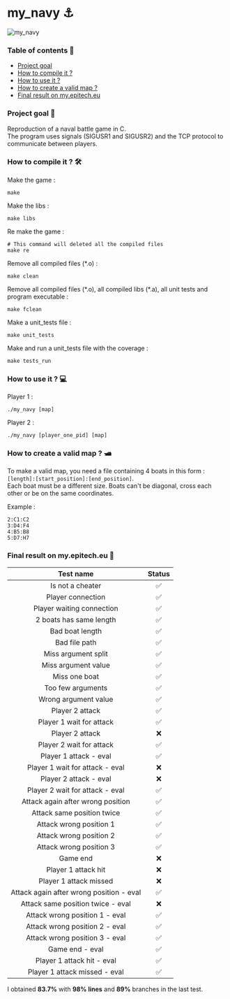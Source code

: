 # my_navy ⚓

![my_navy](https://github.com/toro-nicolas/my_navy/assets/146118419/59b17b79-6506-4be9-84ab-6a331c00d770)

### Table of contents 📑
- [Project goal](https://github.com/toro-nicolas/my_navy#project-goal-)
- [How to compile it ?](https://github.com/toro-nicolas/my_navy#how-to-compile-it--)
- [How to use it ?](https://github.com/toro-nicolas/my_navy#how-to-use-it--)
- [How to create a valid map ?](https://github.com/toro-nicolas/my_navy#how-to-create-a-valid-map--)
- [Final result on my.epitech.eu](https://github.com/toro-nicolas/my_navy#final-result-on-myepitecheu-)

### Project goal 🎯
Reproduction of a naval battle game in C.    
The program uses signals (SIGUSR1 and SIGUSR2) and the TCP protocol to communicate between players.

### How to compile it ? 🛠️
Make the game :
```shell
make
```

Make the libs :
```shell
make libs
```

Re make the game :
```shell
# This command will deleted all the compiled files
make re
```

Remove all compiled files (*.o) :
```shell
make clean
```

<p>Remove all compiled files (*.o), all compiled libs (*.a), all unit tests and program executable  :</p>

```shell
make fclean
```

Make a unit_tests file :
```shell
make unit_tests
```

Make and run a unit_tests file with the coverage :
```shell
make tests_run
```

### How to use it ? 💻
Player 1 :
```Shell
./my_navy [map]
```
Player 2 :
```Shell
./my_navy [player_one_pid] [map]
```

### How to create a valid map ? 🛥
To make a valid map, you need a file containing 4 boats in this form : `[length]:[start_position]:[end_position]`.     
Each boat must be a different size. Boats can't be diagonal, cross each other or be on the same coordinates.

Example :
```Shell
2:C1:C2
3:D4:F4
4:B5:B8
5:D7:H7
```

### Final result on my.epitech.eu 🚩
|                      Test name                       | Status |
|:----------------------------------------------------:|:------:|
|                   Is not a cheater                   |   ✅    |
|                  Player connection                   |   ✅    |
|              Player waiting connection               |   ✅    |
|               2 boats has same length                |   ✅    |
|                   Bad boat length                    |   ✅    |
|                    Bad file path                     |   ✅    |
|                 Miss argument split                  |   ✅    |
|                 Miss argument value                  |   ✅    |
|                    Miss one boat                     |   ✅    |
|                  Too few arguments                   |   ✅    |
|                 Wrong argument value                 |   ✅    |
|                   Player 2 attack                    |   ✅    |
|               Player 1 wait for attack               |   ✅    |
|                   Player 2 attack                    |   ❌    |
|               Player 2 wait for attack               |   ✅    |
|                Player 1 attack - eval                |   ✅    |
|           Player 1 wait for attack - eval            |   ❌    |
|                Player 2 attack - eval                |   ❌    |
|           Player 2 wait for attack - eval            |   ✅    |
|          Attack again after wrong position           |   ✅    |
|              Attack same position twice              |   ✅    |
|               Attack wrong position 1                |   ✅    |
|               Attack wrong position 2                |   ✅    |
|               Attack wrong position 3                |   ✅    |
|                       Game end                       |   ❌    |
|                 Player 1 attack hit                  |   ❌    |
|                Player 1 attack missed                |   ❌    |
|       Attack again after wrong position - eval       |   ✅    |
|          Attack same position twice - eval           |   ❌    |
|            Attack wrong position 1 - eval            |   ✅    |
|            Attack wrong position 2 - eval            |   ✅    |
|            Attack wrong position 3 - eval            |   ✅    |
|                   Game end - eval                    |   ✅    |
|              Player 1 attack hit - eval              |   ✅    |
|            Player 1 attack missed - eval             |   ✅    |

I obtained **83.7%** with **98% lines** and **89%** branches in the last test.
